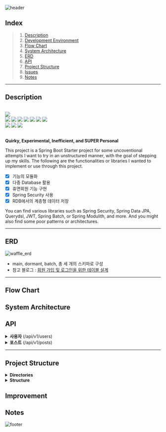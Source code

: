 ![header](https://capsule-render.vercel.app/api?type=rect&color=timeAuto&section=header&text=Urban-Waffle&height=60&fontSize=40)

## Index

> 1. [Description](#Description)
> 2. [Development Environment](#Development-Environment)
> 3. [Flow Chart](#Flow-Chart)
> 4. [System Architecture](#System-Architecture)
> 5. [ERD](#ERD)
> 6. [API](#API)
> 7. [Project Structure](#Project-Structure)
> 8. [Issues](#Issues)
> 9. [Notes](#Notes)



---


## Description

<br />
<div>
  <img src="https://img.shields.io/badge/JAVA-orange?style=flat&logo=JAVA&logoColor=white"> 
</div>
<div>
  <img src="https://img.shields.io/badge/Spring Boot-6DB33F?style=square&logo=Spring Boot&logoColor=white&color=6DB33F">


  <img src="https://img.shields.io/badge/Spring Security-6DB33F?style=square&logo=Spring Security&logoColor=white">
  <img src="https://img.shields.io/badge/JSON Web Tokens-000000?style=square&logo=JSON Web Tokens&logoColor=white">
  <img src="https://img.shields.io/badge/Spring Data JPA-6DB33F?style=square&logo=JPA&logoColor=white">
  <img src="https://img.shields.io/badge/Spring Batch-6DB33F?style=square&logo=JPA&logoColor=white">
  <img src="https://img.shields.io/badge/QueryDSL-0081CC?style=square&logo=QueryDSL&logoColor=white">
  <img src="https://img.shields.io/badge/Gradle-02303A?style=square&logo=Gradle&logoColor=white">
</div>
<div>
  <img src="https://img.shields.io/badge/MySQL-4479A1.svg?style=square&logo=MySQL&logoColor=white">
  <img src="https://img.shields.io/badge/Redis-DC382D?style=square&logo=Redis&logoColor=white">
  <img src="https://img.shields.io/badge/Amazon AWS-232F3E?style=square&logo=Amazon AWS&logoColor=white">
</div>
<br/>


**Quirky, Experimental, Inefficient, and SUPER Personal**


This project is a Spring Boot Starter project for some uncoventional attempts I want to try in an unstructured manner, with the goal of stepping up my skills.
The following are the functionalities or libraries I wanted to implement or use through this project.

+[x] 기능의 모듈화
+[x] 다중 Database 활용 
+[x] 휴면회원 기능 구현
+[x] Spring Security 사용 
+[x] RDB에서의 계층형 데이터 저장

You can find various libraries such as Spring Security, Spring Data JPA, Querydsl, JWT, Spring Batch, or Spring Modulith, and more. And you might also find some poor patterns or architectures.

---

## ERD

![waffle_erd](https://github.com/zincum30/urban-waffle/assets/115124708/4c8e58a4-891b-489a-b196-5af1c4478d46)

- main, dormant, batch, 총 세 개의 스키마로 구성
- 참고 블로그 : [회원 가입 및 로그인을 위한 테이블 설계](https://rastalion.dev/%ed%9a%8c%ec%9b%90-%ea%b0%80%ec%9e%85-%eb%b0%8f-%eb%a1%9c%ea%b7%b8%ec%9d%b8%ec%9d%84-%ec%9c%84%ed%95%9c-%ed%85%8c%ec%9d%b4%eb%b8%94-%ec%84%a4%ea%b3%84/)

---



## Flow Chart


## System Architecture




## API

<details>
<summary><b>사용자</b> (/api/v1/users)</summary>
</details>

<details>
<summary><b>포스트</b> (/api/v1/posts)</summary>
</details>


---

## Project Structure

<details>
<summary><b>Directories</b></summary>
</details>

<details>
<summary><b>Structure</b></summary>
</details>


## Improvement



## Notes






![footer](https://capsule-render.vercel.app/api?type=waving&&color=timeAuto&section=footer)
